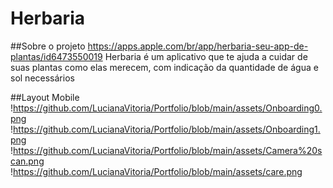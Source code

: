 # Herbaria


##Sobre o projeto
https://apps.apple.com/br/app/herbaria-seu-app-de-plantas/id6473550019
Herbaria é um aplicativo que te ajuda a cuidar de suas plantas como elas merecem, com indicação da quantidade de água e sol necessários

##Layout Mobile
!https://github.com/LucianaVitoria/Portfolio/blob/main/assets/Onboarding0.png
!https://github.com/LucianaVitoria/Portfolio/blob/main/assets/Onboarding1.png
!https://github.com/LucianaVitoria/Portfolio/blob/main/assets/Camera%20scan.png
!https://github.com/LucianaVitoria/Portfolio/blob/main/assets/care.png
